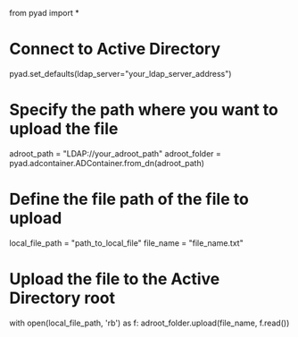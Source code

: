 from pyad import *

# Connect to Active Directory
pyad.set_defaults(ldap_server="your_ldap_server_address")

# Specify the path where you want to upload the file
adroot_path = "LDAP://your_adroot_path"
adroot_folder = pyad.adcontainer.ADContainer.from_dn(adroot_path)

# Define the file path of the file to upload
local_file_path = "path_to_local_file"
file_name = "file_name.txt"

# Upload the file to the Active Directory root
with open(local_file_path, 'rb') as f:
    adroot_folder.upload(file_name, f.read())
